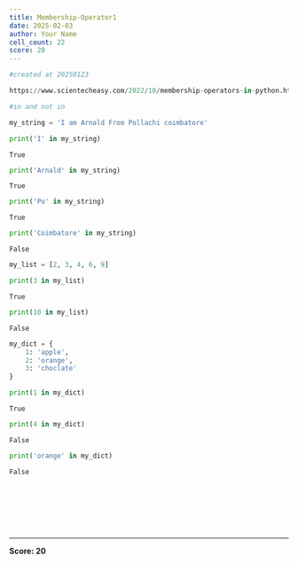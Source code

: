 ```yaml
---
title: Membership-Operator1
date: 2025-02-03
author: Your Name
cell_count: 22
score: 20
---
```


```python
#created at 20250123
```


```python
https://www.scientecheasy.com/2022/10/membership-operators-in-python.html/
```


```python
#in and not in
```


```python
my_string = 'I am Arnald From Pollachi coimbatore'
```


```python
print('I' in my_string)
```

    True



```python
print('Arnald' in my_string)
```

    True



```python
print('Po' in my_string) 
```

    True



```python
print('Coimbatore' in my_string)
```

    False



```python
my_list = [2, 3, 4, 6, 9]
```


```python
print(3 in my_list)
```

    True



```python
print(10 in my_list)
```

    False



```python
my_dict = {
    1: 'apple',
    2: 'orange',
    3: 'choclate'
}
```


```python
print(1 in my_dict)
```

    True



```python
print(4 in my_dict)
```

    False



```python
print('orange' in my_dict)
```

    False



```python

```


```python

```


```python

```


```python

```


```python

```


```python

```


```python

```


---
**Score: 20**